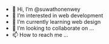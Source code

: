 - 👋 Hi, I’m @suwathonenwey
- 👀 I’m interested in web development
- 🌱 I’m currently learning web design
- 💞️ I’m looking to collaborate on ...
- 📫 How to reach me ...

<!---
suwathonenwey/suwathonenwey is a ✨ special ✨ repository because its `README.md` (this file) appears on your GitHub profile.
You can click the Preview link to take a look at your changes.
--->
